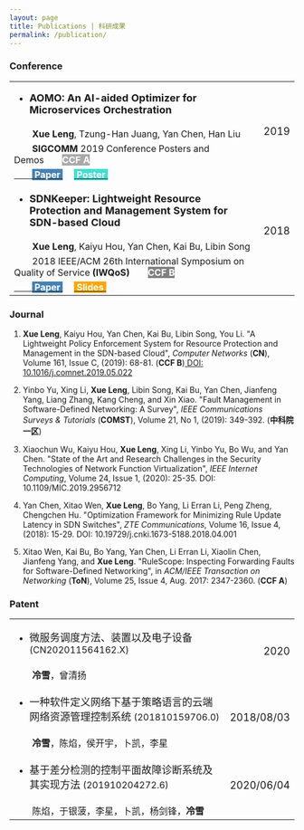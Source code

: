 ```yaml
---
layout: page
title: Publications | 科研成果
permalink: /publication/
---
```


### Conference


<table>
  <tr>
    <td align="left"><ul><li><font size=4><strong>AOMO: An AI-aided Optimizer for Microservices Orchestration</strong></font></li></ul></td>
    <td align="right" rowspan="4"><font size=4>2019</font></td>
  </tr>
  <tr>
    <td align="left"><font size=3>&emsp;&emsp;<strong>Xue Leng</strong>, Tzung-Han Juang, Yan Chen, Han Liu</font></td>
  </tr>
  <tr>
    <td align="left"><font size=3>&emsp;&emsp;<strong>SIGCOMM</strong> 2019 Conference Posters and Demos</font>&emsp;&emsp;<font size=3 style="background: darkgray" color='#ffffff'><strong>CCF A</strong></font></td>
  </tr>
  <tr>
    <td align="left"><a href="images/leng/resume/AOMO_SIGCOMM_Poster.pdf">&emsp;&emsp;<font size=3 style="background: steelBlue" color='#ffffff'>&nbsp;<strong>Paper</strong>&nbsp;</font></a>  &emsp;<a href="images/leng/resume/AOMO_Poster.pdf"><font size=3 style="background: turquoise" color='#ffffff'>&nbsp;<strong>Poster</strong>&nbsp;</font></a></td>
  </tr>
  
  <tr>
    <td align="left"><ul><li><font size=4><strong>SDNKeeper: Lightweight Resource Protection and Management System for SDN-based Cloud</strong></font></li></ul></td>
    <td align="right" rowspan="3"><font size=4>2018</font></td>
  </tr>
  <tr>
    <td align="left"><font size=3>&emsp;&emsp;<strong>Xue Leng</strong>, Kaiyu Hou, Yan Chen, Kai Bu, Libin Song</font></td>
  </tr>
  <tr>
    <td align="left"><font size=3>&emsp;&emsp;2018 IEEE/ACM 26th International Symposium on Quality of Service <strong>(IWQoS)</strong></font>&emsp;&emsp;<font size=3 style="background: gray" color='#ffffff'><strong>CCF B</strong></font></td>
  </tr>
  <td align="left"><a href="images/leng/resume/SDNKeeper_IWQoS2018.pdf">&emsp;&emsp;<font size=3 style="background: steelBlue" color='#ffffff'>&nbsp;<strong>Paper</strong>&nbsp;</font></a>  &emsp;<a href="images/leng/resume/SDNKeeper_IWQoS2018.pptx"><font size=3 style="background: orange" color='#ffffff'>&nbsp;<strong>Slides</strong>&nbsp;</font></a></td>
</table>


### Journal
  1. **Xue Leng**, Kaiyu Hou, Yan Chen, Kai Bu, Libin Song, You Li. "A Lightweight Policy Enforcement System for Resource Protection and Management in the SDN-based Cloud", *Computer Networks* (**CN**), Volume 161, Issue C, (2019): 68-81. (**CCF B**)<a href="https://www.sciencedirect.com/science/article/pii/S1389128618314129?dgcid=coauthor"> DOI: 10.1016/j.comnet.2019.05.022</a>

  2. Yinbo Yu, Xing Li, **Xue Leng**, Libin Song, Kai Bu, Yan Chen, Jianfeng Yang, Liang Zhang, Kang Cheng, and Xin Xiao. "Fault Management in Software-Defined Networking: A Survey", *IEEE Communications Surveys & Tutorials* (**COMST**), Volume 21, No 1, (2019): 349-392. (**中科院一区**)

  3. Xiaochun Wu, Kaiyu Hou, **Xue Leng**, Xing Li, Yinbo Yu, Bo Wu, and Yan Chen. "State of the Art and Research Challenges in the Security Technologies of Network Function Virtualization", *IEEE Internet Computing*, Volume 24, Issue 1, (2020): 25-35. DOI: 10.1109/MIC.2019.2956712
  
  4. Yan Chen, Xitao Wen, **Xue Leng**, Bo Yang, Li Erran Li, Peng Zheng, Chengchen Hu. "Optimization Framework for Minimizing Rule Update Latency in SDN Switches", *ZTE Communications*, Volume 16, Issue 4, (2018): 15-29. DOI: 10.19729/j.cnki.1673-5188.2018.04.001

  5. Xitao Wen, Kai Bu, Bo Yang, Yan Chen, Li Erran Li, Xiaolin Chen, Jianfeng Yang, and **Xue Leng**. "RuleScope: Inspecting Forwarding Faults for Software-Defined Networking", in *ACM/IEEE Transaction on Networking* (**ToN**), Volume 25, Issue 4, Aug. 2017: 2347-2360. (**CCF A**)

### Patent


<table>
  <tr>
    <td align="left"><ul><li><font size=4 face="黑体">微服务调度方法、装置以及电子设备 </font><font size=3>(CN202011564162.X)</font></li></ul></td>
    <td align="right" rowspan="2"><font size=4>2020</font></td>
  </tr>
  <tr>
    <td align="left"><font size=3 face="黑体">&emsp;&emsp;<strong>冷雪</strong>，曾清扬</font></td>
  </tr>
      
  <tr>
    <td align="left"><ul><li><font size=4 face="黑体">一种软件定义网络下基于策略语言的云端网络资源管理控制系统 </font><font size=3>(201810159706.0)</font></li></ul></td>
    <td align="right" rowspan="2"><font size=4>2018/08/03</font></td>
  </tr>
  <tr>
    <td align="left"><font size=3 face="黑体">&emsp;&emsp;<strong>冷雪</strong>，陈焰，侯开宇，卜凯，李星</font></td>
  </tr>
      
  <tr>
    <td align="left"><ul><li><font size=4 face="黑体">基于差分检测的控制平面故障诊断系统及其实现方法 </font><font size=3>(201910204272.6)</font></li></ul></td>
    <td align="right" rowspan="2"><font size=4>2020/06/04</font></td>
  </tr>
  <tr>
    <td align="left"><font size=3 face="黑体">&emsp;&emsp;陈焰，于银菠，李星，卜凯，杨剑锋，<strong>冷雪</strong></font></td>
  </tr>
</table>


